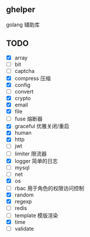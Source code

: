 ## ghelper

golang 辅助库

## TODO

- [x] array
- [ ] bit
- [ ] captcha
- [x] compress 压缩
- [x] config
- [ ] convert
- [x] crypto
- [x] email
- [x] file
- [ ] fuse 熔断器
- [x] graceful 优雅关闭/重启
- [x] human
- [x] http
- [ ] jwt
- [ ] limiter 限流器
- [x] logger 简单的日志
- [ ] mysql
- [ ] net
- [x] os
- [ ] rbac 用于角色的权限访问控制
- [x] random
- [x] regexp
- [ ] redis
- [ ] template 模版渲染
- [x] time
- [ ] validate
